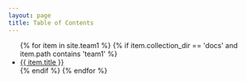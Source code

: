 ```yaml
---
layout: page
title: Table of Contents
---
```


<ul>
  {% for item in site.team1 %}
    {% if item.collection_dir == 'docs' and item.path contains 'team1' %}
      <li><a href="{{ item.url }}">{{ item.title }}</a></li>
    {% endif %}
  {% endfor %}
</ul>
